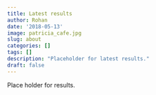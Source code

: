 ```yaml
---
title: Latest results
author: Rohan
date: '2018-05-13'
image: patricia_cafe.jpg
slug: about
categories: []
tags: []
description: "Placeholder for latest results."
draft: false
---
```



Place holder for results.